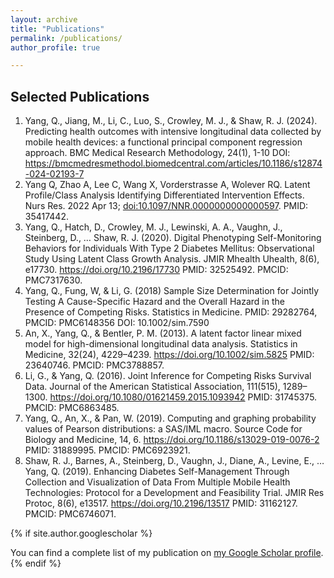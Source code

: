 ```yaml
---
layout: archive
title: "Publications"
permalink: /publications/
author_profile: true

---
```

Selected Publications
-----

1.	Yang, Q., Jiang, M., Li, C., Luo, S., Crowley, M. J., & Shaw, R. J. (2024). Predicting health outcomes with intensive longitudinal data collected by mobile health devices: a functional principal component regression approach. BMC Medical Research Methodology, 24(1), 1-10 DOI: https://bmcmedresmethodol.biomedcentral.com/articles/10.1186/s12874-024-02193-7
2.	Yang Q, Zhao A, Lee C, Wang X, Vorderstrasse A, Wolever RQ. Latent Profile/Class Analysis Identifying Differentiated Intervention Effects. Nurs Res. 2022 Apr 13; [doi:10.1097/NNR.0000000000000597](https://bmcmedresmethodol.biomedcentral.com/articles/10.1186/s12874-024-02193-7). PMID: 35417442. 
3.	Yang, Q., Hatch, D., Crowley, M. J., Lewinski, A. A., Vaughn, J., Steinberg, D., … Shaw, R. J. (2020). Digital Phenotyping Self-Monitoring Behaviors for Individuals With Type 2 Diabetes Mellitus: Observational Study Using Latent Class Growth Analysis. JMIR Mhealth Uhealth, 8(6), e17730. https://doi.org/10.2196/17730 PMID: 32525492. PMCID: PMC7317630. 
4.	Yang, Q., Fung, W, & Li, G. (2018) Sample Size Determination for Jointly Testing A Cause-Specific Hazard and the Overall Hazard in the Presence of Competing Risks. Statistics in Medicine. PMID: 29282764, PMCID: PMC6148356 DOI: 10.1002/sim.7590
5.	An, X., Yang, Q., & Bentler, P. M. (2013). A latent factor linear mixed model for high-dimensional longitudinal data analysis. Statistics in Medicine, 32(24), 4229–4239. https://doi.org/10.1002/sim.5825 PMID: 23640746. PMCID: PMC3788857.
6.	Li, G., & Yang, Q. (2016). Joint Inference for Competing Risks Survival Data. Journal of the American Statistical Association, 111(515), 1289–1300. https://doi.org/10.1080/01621459.2015.1093942 PMID: 31745375. PMCID: PMC6863485. 
7.	Yang, Q., An, X., & Pan, W. (2019). Computing and graphing probability values of Pearson distributions: a SAS/IML macro. Source Code for Biology and Medicine, 14, 6. https://doi.org/10.1186/s13029-019-0076-2 PMID: 31889995. PMCID: PMC6923921. 
8.  Shaw, R. J., Barnes, A., Steinberg, D., Vaughn, J., Diane, A., Levine, E., … Yang, Q. (2019). Enhancing Diabetes Self-Management Through Collection and Visualization of Data From Multiple Mobile Health Technologies: Protocol for a Development and Feasibility Trial. JMIR Res Protoc, 8(6), e13517. https://doi.org/10.2196/13517 PMID: 31162127. PMCID: PMC6746071.

{% if site.author.googlescholar %}
  <div class="wordwrap">You can find a complete list of my publication on <a href="{{site.author.googlescholar}}">my Google Scholar profile</a>.</div>
{% endif %}